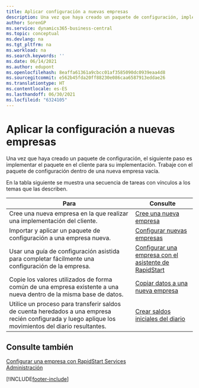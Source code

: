 ```yaml
---
title: Aplicar configuración a nuevas empresas
description: Una vez que haya creado un paquete de configuración, implemente el paquete en el cliente para su implementación. Use la configuración con una nueva empresa vacía.
author: SorenGP
ms.service: dynamics365-business-central
ms.topic: conceptual
ms.devlang: na
ms.tgt_pltfrm: na
ms.workload: na
ms.search.keywords: ''
ms.date: 06/14/2021
ms.author: edupont
ms.openlocfilehash: 8eaffa61361a9cbcc01af3585090dc0939eaa4d8
ms.sourcegitcommit: e562b45fda20ff88230e086caa6587913eddae26
ms.translationtype: HT
ms.contentlocale: es-ES
ms.lasthandoff: 06/30/2021
ms.locfileid: "6324105"
---
```

# <a name="apply-configurations-to-new-companies"></a>Aplicar la configuración a nuevas empresas
Una vez que haya creado un paquete de configuración, el siguiente paso es implementar el paquete en el cliente para su implementación. Trabaje con el paquete de configuración dentro de una nueva empresa vacía.  

 En la tabla siguiente se muestra una secuencia de tareas con vínculos a los temas que las describen.

|**Para**|**Consulte**|  
|------------|-------------|  
|Cree una nueva empresa en la que realizar una implementación del cliente.|[Cree una nueva empresa](admin-how-to-create-a-new-company.md)|  
|Importar y aplicar un paquete de configuración a una empresa nueva.|[Configurar nuevas empresas](admin-how-to-configure-new-companies.md)|  
|Usar una guía de configuración asistida para completar fácilmente una configuración de la empresa.|[Configurar una empresa con el asistente de RapidStart](admin-how-to-configure-a-company-with-the-rapidstart-wizard.md)|
|Copie los valores utilizados de forma común de una empresa existente a una nueva dentro de la misma base de datos.|[Copiar datos a una nueva empresa](admin-how-to-copy-data-to-new-companies.md)|  
|Utilice un proceso para transferir saldos de cuenta heredados a una empresa recién configurada y luego aplique los movimientos del diario resultantes.|[Crear saldos iniciales del diario](admin-how-to-create-journal-opening-balances.md)|  

## <a name="see-also"></a>Consulte también  
[Configurar una empresa con RapidStart Services](admin-set-up-a-company-with-rapidstart.md)  
[Administración](admin-setup-and-administration.md)


[!INCLUDE[footer-include](includes/footer-banner.md)]